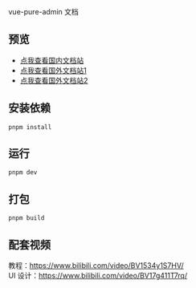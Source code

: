 vue-pure-admin 文档

## 预览

- [点我查看国内文档站](http://yiming_chang.gitee.io/pure-admin-doc)
- [点我查看国外文档站1](https://xiaoxian521.github.io/pure-admin-doc)
- [点我查看国外文档站2](https://pure-admin-doc.vercel.app)

## 安装依赖

```
pnpm install
```

## 运行

```
pnpm dev
```

## 打包

```
pnpm build
```

## 配套视频

教程：<https://www.bilibili.com/video/BV1534y1S7HV/>  
UI 设计：<https://www.bilibili.com/video/BV17g411T7rq/>
